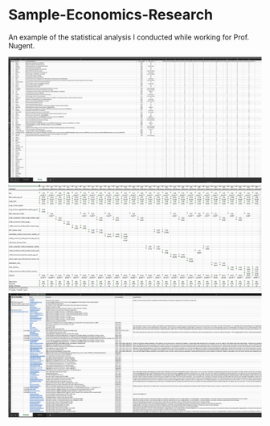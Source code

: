 # Sample-Economics-Research
An example of the statistical analysis I conducted while working for Prof. Nugent.

![alt text](https://github.com/hpzk/Sample-Economics-Research/blob/main/img/data_screenshot_1.png)
![alt text](https://github.com/hpzk/Sample-Economics-Research/blob/main/img/excel_regression_table.png)
![alt text](https://github.com/hpzk/Sample-Economics-Research/blob/main/img/guide_sheet.png)

